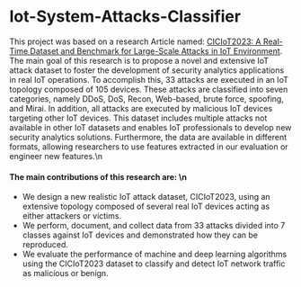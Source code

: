 # Iot-System-Attacks-Classifier
This project was based on a research Article named: [CICIoT2023: A Real-Time Dataset and Benchmark for Large-Scale Attacks in IoT Environment](https://www.mdpi.com/1424-8220/23/13/5941). The main goal of this research is to propose a novel and extensive IoT attack dataset to foster the development of security analytics applications in real IoT operations. To accomplish this, 33 attacks are executed in an IoT topology composed of 105 devices. These attacks are classified into seven categories, namely DDoS, DoS, Recon, Web-based, brute force, spoofing, and Mirai. In addition, all attacks are executed by malicious IoT devices targeting other IoT devices. This dataset includes multiple attacks not available in other IoT datasets and enables IoT professionals to develop new security analytics solutions. Furthermore, the data are available in different formats, allowing researchers to use features extracted in our evaluation or engineer new features.\n
#### The main contributions of this research are: \n
* We design a new realistic IoT attack dataset, CICIoT2023, using an extensive topology composed of several real IoT devices acting as either attackers or victims.
* We perform, document, and collect data from 33 attacks divided into 7 classes against IoT devices and demonstrated how they can be reproduced.
* We evaluate the performance of machine and deep learning algorithms using the CICIoT2023 dataset to classify and detect IoT network traffic as malicious or benign.
